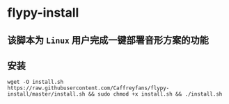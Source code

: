 # flypy-install

## 该脚本为 `Linux` 用户完成一键部署音形方案的功能

##  安装
`wget -O install.sh https://raw.githubusercontent.com/Caffreyfans/flypy-install/master/install.sh && sudo chmod +x install.sh && ./install.sh`
